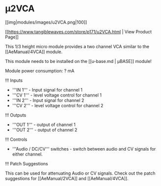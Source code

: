 # µ2VCA
[[img|modules/images/u2VCA.png|100]]

[[https://www.tangiblewaves.com/store/p171/u2VCA.html  | View Product Page]]

This 1/3 height micro module provides a two channel VCA similar to the [[AeManual/4VCA]] module.

This module needs to be installed on the [[u-base.md | µBASE]] module!

Module power consumption: ? mA

!!! Inputs

* '''IN 1''' - Input signal for channel 1
* '''CV 1''' - level voltage control for channel 1
* '''IN 2''' - Input signal for channel 2
* '''CV 2''' - level voltage control for channel 2

!!! Outputs

* '''OUT 1''' - output of channel 1
* '''OUT 2''' - output of channel 2

!!! Controls
* '''Audio / DC/CV''' switches - switch between audio and CV signals for either channel.

!!! Patch Suggestions

This can be used for attenuating Audio or CV signals. Check out the patch suggestions for [[AeManual/2VCA]] and [[AeManual/4VCA]].
